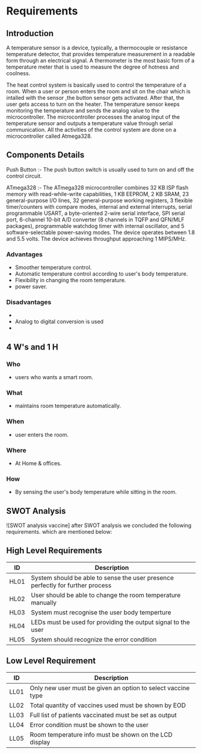 # Requirements
## Introduction
A temperature sensor is a device, typically, a thermocouple or resistance temperature detector, that provides temperature measurement in a readable form through an electrical signal. A thermometer is the most basic form of a temperature meter that is used to measure the degree of hotness and coolness.

The heat control system is basically used to control the temperature of a room. When a user or person enters the room and sit on the chair which is intalled with the sensor ,the button sensor gets activated. After that, the user gets access to turn on the heater. The temperature sensor keeps monitoring the temperature and sends the analog value to the microcontroller. The microcontroller processes the analog input of the temperature sensor and outputs a temperature value through serial communication. All the activities of the control system are done on a microcontroller called Atmega328.

## Components Details
Push Button :- The push button switch is usually used to turn on and off the control circuit.

ATmega328 :- The ATmega328 microcontroller combines 32 KB ISP flash memory with read-while-write capabilities, 1 KB EEPROM, 2 KB SRAM, 23 general-purpose I/O lines, 32 general-purpose working registers, 3 flexible timer/counters with compare modes, internal and external interrupts, serial programmable USART, a byte-oriented 2-wire serial interface, SPI serial port, 6-channel 10-bit A/D converter (8 channels in TQFP and QFN/MLF packages), programmable watchdog timer with internal oscillator, and 5 software-selectable power-saving modes. The device operates between 1.8 and 5.5 volts. The device achieves throughput approaching 1 MIPS/MHz.

### Advantages
* Smoother temperature control.
* Automatic temperature control according to user's body temperature.
* Flexibility in changing the room temperature.
* power saver.

### Disadvantages
* 
* Analog to digital conversion is used 
* 

## 4 W's and 1 H
### Who
* users who wants a smart room.
### What
* maintains room temperature automatically.
### When
* user enters the room.
### Where
* At Home & offices.
### How
* By sensing the user's body temperature while sitting in the room.

## SWOT Analysis 
![SWOT analysis vaccine]
after SWOT analysis we concluded the following requirements. which are mentioned below:

## High Level Requirements
| ID | Description | 
| --- | --- |
| HL01 | System should be able to sense the user presence perfectly for further process | 
| HL02 | User should be able to change the room temperature manually |
| HL03 | System must recognise the user body temperture| 
| HL04 |  LEDs must be used for providing the output signal to the user |
| HL05 | System should recognize the error condition | 


## Low Level Requirement
| ID | Description |
| --- | --- |
| LL01 | Only new user must be given an option to select vaccine type | 
| LL02 | Total quantity of vaccines used must be shown by EOD | 
| LL03 | Full list of patients vaccinated must be set as output | 
| LL04 | Error condition must be shown to the user |
| LL05 | Room temperature info must be shown on the LCD display | 
